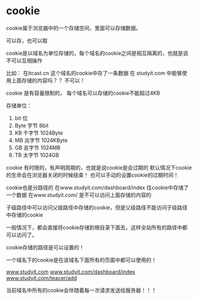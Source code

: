 # cookie

cookie属于浏览器中的一个存储空间，里面可以存储数据。

可以存，也可以取



cookie是以域名为单位存储的，每个域名的cookie之间是相互隔离的，也就是说不可以互相操作

比如： 在itcast.cn 这个域名的cookie中存了一条数据
在 studyit.com 中能够使用上面存储的内容吗？？   不可以！


cookie 是有容量限制的， 每个域名可以存储的cookie不能超过4KB

存储单位：
1. bit    位
2. Byte   字节   8bit
3. KB   千字节 1024Byte
4. MB   兆字节 1024KByte
5. GB	吉字节 1024MB
6. TB   太字节 1024GB      

cookie 有时限的，有声明周期的，也就是说cookie是会过期的
默认情况下cookie的生命会在浏览器关闭的时候结束！
也可以手动的设置cookie的过期时间！


cookie也是分路径的
在www.studyit.com/dashboard/index   往cookie中存储了一个数据
在www.studyit.com/    				是不可以访问上面存储的内容的

子级路径中可以访问父级路径中存储的cookie，但是父级路径不能访问子级路径中存储的cookie

一般情况下，都会直接将cookie存储到根目录下面去，这样全站所有的路径中都可以访问了。

cookie存储的路径是可以设置的！

一个域名下的cookie是在该域名下面所有的页面中都可以使用的！



www.studyit.com
www.studyit.com/dashboard/index
www.studyit.com/teacer/add



当前域名中所有的cookie会伴随着每一次请求发送给服务器！！！